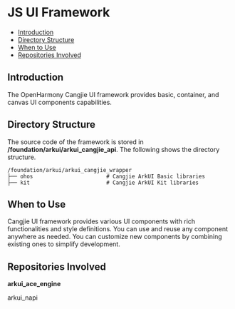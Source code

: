 # JS UI Framework<a name="EN-US_TOPIC_0000001076213364"></a>

-   [Introduction](#section15701932113019)
-   [Directory Structure](#section1791423143211)
-   [When to Use](#section171384529150)
-   [Repositories Involved](#section1447164910172)

## Introduction<a name="section15701932113019"></a>

The OpenHarmony Cangjie UI framework provides basic, container, and canvas UI components capabilities.

## Directory Structure<a name="section1791423143211"></a>

The source code of the framework is stored in  **/foundation/arkui/arkui\_cangjie\_api**. The following shows the directory structure.

```
/foundation/arkui/arkui_cangjie_wrapper
├── ohos                       # Cangjie ArkUI Basic libraries
├── kit                        # Cangjie ArkUI Kit libraries
```

## When to Use<a name="section171384529150"></a>

Cangjie UI framework provides various UI components with rich functionalities and style definitions. You can use and reuse any component anywhere as needed. You can customize new components by combining existing ones to simplify development.

## Repositories Involved<a name="section1447164910172"></a>

**arkui\_ace\_engine**

arkui\_napi

